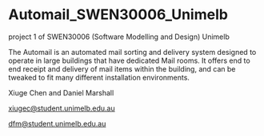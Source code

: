 # Automail_SWEN30006_Unimelb
project 1 of SWEN30006 (Software Modelling and Design) Unimelb

The Automail is an automated mail sorting and delivery system designed to operate in large buildings that have dedicated Mail rooms. It offers end to end receipt and delivery of mail items within the building, and can be tweaked to fit many different installation environments.

Xiuge Chen and Daniel Marshall

xiugec@student.unimelb.edu.au

dfm@student.unimelb.edu.au
